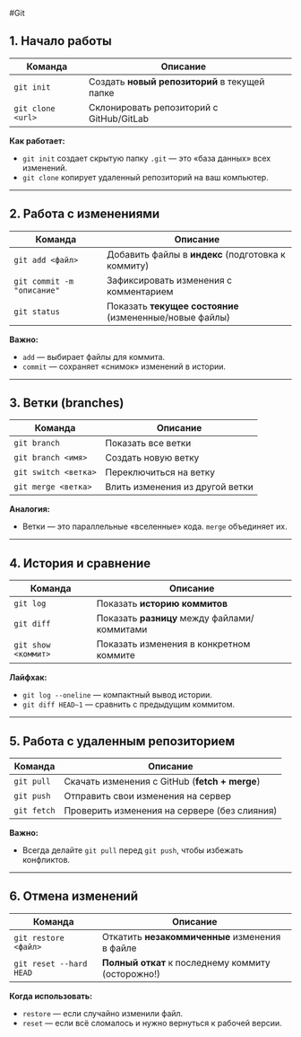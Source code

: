 #Git 
## **1. Начало работы**  
| Команда           | Описание                                      |     |
| ----------------- | --------------------------------------------- | --- |
| `git init`        | Создать **новый репозиторий** в текущей папке |     |
| `git clone <url>` | Склонировать репозиторий с GitHub/GitLab      |     |

**Как работает:**  
- `git init` создает скрытую папку `.git` — это «база данных» всех изменений.  
- `git clone` копирует удаленный репозиторий на ваш компьютер.  

---

## **2. Работа с изменениями**  
| Команда | Описание |  
|---------|----------|  
| `git add <файл>` | Добавить файлы в **индекс** (подготовка к коммиту) |  
| `git commit -m "описание"` | Зафиксировать изменения с комментарием |  
| `git status` | Показать **текущее состояние** (измененные/новые файлы) |  

**Важно:**  
- `add` — выбирает файлы для коммита.  
- `commit` — сохраняет «снимок» изменений в истории.  

---

## **3. Ветки (branches)**  
| Команда | Описание |  
|---------|----------|  
| `git branch` | Показать все ветки |  
| `git branch <имя>` | Создать новую ветку |  
| `git switch <ветка>` | Переключиться на ветку |  
| `git merge <ветка>` | Влить изменения из другой ветки |  

**Аналогия:**  
- Ветки — это параллельные «вселенные» кода. `merge` объединяет их.  

---

## **4. История и сравнение**  
| Команда | Описание |  
|---------|----------|  
| `git log` | Показать **историю коммитов** |  
| `git diff` | Показать **разницу** между файлами/коммитами |  
| `git show <коммит>` | Показать изменения в конкретном коммите |  

**Лайфхак:**  
- `git log --oneline` — компактный вывод истории.  
- `git diff HEAD~1` — сравнить с предыдущим коммитом.  

---

## **5. Работа с удаленным репозиторием**  
| Команда | Описание |  
|---------|----------|  
| `git pull` | Скачать изменения с GitHub (**fetch + merge**) |  
| `git push` | Отправить свои изменения на сервер |  
| `git fetch` | Проверить изменения на сервере (без слияния) |  

**Важно:**  
- Всегда делайте `git pull` перед `git push`, чтобы избежать конфликтов.  

---

## **6. Отмена изменений**  
| Команда | Описание |  
|---------|----------|  
| `git restore <файл>` | Откатить **незакоммиченные** изменения в файле |  
| `git reset --hard HEAD` | **Полный откат** к последнему коммиту (осторожно!) |  

**Когда использовать:**  
- `restore` — если случайно изменили файл.  
- `reset` — если всё сломалось и нужно вернуться к рабочей версии.  
